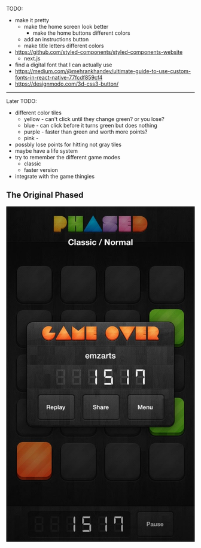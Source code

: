 TODO: 
* make it pretty
    * make the home screen look better
        * make the home buttons different colors
    * add an instructions button 
    * make title letters different colors
* https://github.com/styled-components/styled-components-website
    * next.js
* find a digital font that I can actually use
* https://medium.com/@mehrankhandev/ultimate-guide-to-use-custom-fonts-in-react-native-77fcdf859cf4
* https://designmodo.com/3d-css3-button/
------
Later TODO: 
* different color tiles
    * yellow - can't click until they change green? or you lose? 
    * blue - can click before it turns green but does nothing 
    * purple - faster than green and worth more points? 
    * pink - 
* possbly lose points for hitting not gray tiles 
* maybe have a life system
* try to remember the different game modes
    * classic
    * faster version
* integrate with the game thingies
## The Original Phased 

![Screenshot of the game over menu for the original Phased app](/assets/images/phased_original.JPG)